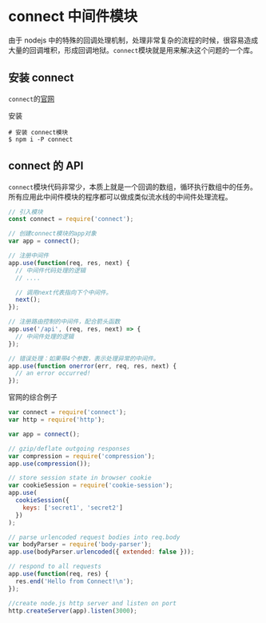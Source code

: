 # connect 中间件模块

由于 nodejs 中的特殊的回调处理机制，处理非常复杂的流程的时候，很容易造成大量的回调堆积，形成回调地狱。`connect`模块就是用来解决这个问题的一个库。

## 安装 connect

`connect`的[官网](https://github.com/senchalabs/connect)

安装

```shell
# 安装 connect模块
$ npm i -P connect
```

## connect 的 API

`connect`模块代码非常少，本质上就是一个回调的数组，循环执行数组中的任务。所有应用此中间件模块的程序都可以做成类似流水线的中间件处理流程。

```js
// 引入模块
const connect = require('connect');

// 创建connect模块的app对象
var app = connect();

// 注册中间件
app.use(function(req, res, next) {
  // 中间件代码处理的逻辑
  // ....

  // 调用next代表指向下个中间件。
  next();
});

// 注册路由控制的中间件，配合箭头函数
app.use('/api', (req, res, next) => {
  // 中间件处理的逻辑
});

// 错误处理：如果带4个参数，表示处理异常的中间件。
app.use(function onerror(err, req, res, next) {
  // an error occurred!
});
```

官网的综合例子

```js
var connect = require('connect');
var http = require('http');

var app = connect();

// gzip/deflate outgoing responses
var compression = require('compression');
app.use(compression());

// store session state in browser cookie
var cookieSession = require('cookie-session');
app.use(
  cookieSession({
    keys: ['secret1', 'secret2']
  })
);

// parse urlencoded request bodies into req.body
var bodyParser = require('body-parser');
app.use(bodyParser.urlencoded({ extended: false }));

// respond to all requests
app.use(function(req, res) {
  res.end('Hello from Connect!\n');
});

//create node.js http server and listen on port
http.createServer(app).listen(3000);
```
